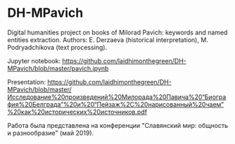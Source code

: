 # DH-MPavich
Digital humanities project on books of Milorad Pavich: keywords and named entities extraction. 
Authors: E. Derzaeva (historical interpretation), M. Podryadchikova (text processing).

Jupyter notebook: https://github.com/laidhimonthegreen/DH-MPavich/blob/master/pavich.ipynb

Presentation: https://github.com/laidhimonthegreen/DH-MPavich/blob/master/Исследование%20произведений%20Милорада%20Павича%20“Биография%20Белграда”%20и%20“Пейзаж%2C%20нарисованный%20чаем”%20как%20исторических%20источников.pdf

Работа была представлена на конференции "Славянский мир: общность и разнообразие" (май 2019).
